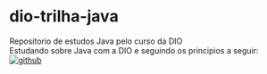 # dio-trilha-java
Repositorio de estudos Java pelo curso da DIO<br>
Estudando sobre Java com a DIO e seguindo os principios a seguir:<br>
<a href="https://github.com/leonardolemie/clean-code-java">
![github](https://img.shields.io/badge/github-000?style=for-the-badge&logo=github)
</a>
